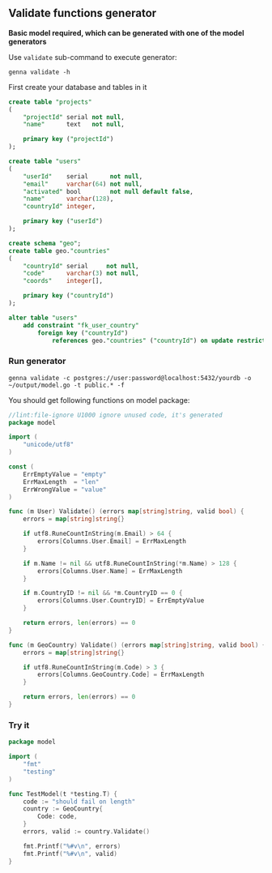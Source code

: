## Validate functions generator

**Basic model required, which can be generated with one of the model generators**

Use `validate` sub-command to execute generator:

`genna validate -h`

First create your database and tables in it

```sql
create table "projects"
(
    "projectId" serial not null,
    "name"      text   not null,

    primary key ("projectId")
);

create table "users"
(
    "userId"    serial      not null,
    "email"     varchar(64) not null,
    "activated" bool        not null default false,
    "name"      varchar(128),
    "countryId" integer,

    primary key ("userId")
);

create schema "geo";
create table geo."countries"
(
    "countryId" serial     not null,
    "code"      varchar(3) not null,
    "coords"    integer[],

    primary key ("countryId")
);

alter table "users"
    add constraint "fk_user_country"
        foreign key ("countryId")
            references geo."countries" ("countryId") on update restrict on delete restrict;
```

### Run generator

`genna validate -c postgres://user:password@localhost:5432/yourdb -o ~/output/model.go -t public.* -f`

You should get following functions on model package:

```go
//lint:file-ignore U1000 ignore unused code, it's generated
package model

import (
	"unicode/utf8"
)

const (
	ErrEmptyValue = "empty"
	ErrMaxLength  = "len"
	ErrWrongValue = "value"
)

func (m User) Validate() (errors map[string]string, valid bool) {
	errors = map[string]string{}

	if utf8.RuneCountInString(m.Email) > 64 {
		errors[Columns.User.Email] = ErrMaxLength
	}

	if m.Name != nil && utf8.RuneCountInString(*m.Name) > 128 {
		errors[Columns.User.Name] = ErrMaxLength
	}

	if m.CountryID != nil && *m.CountryID == 0 {
		errors[Columns.User.CountryID] = ErrEmptyValue
	}

	return errors, len(errors) == 0
}

func (m GeoCountry) Validate() (errors map[string]string, valid bool) {
	errors = map[string]string{}

	if utf8.RuneCountInString(m.Code) > 3 {
		errors[Columns.GeoCountry.Code] = ErrMaxLength
	}

	return errors, len(errors) == 0
}

```

### Try it

```go
package model

import (
	"fmt"
	"testing"
)

func TestModel(t *testing.T) {
    code := "should fail on length"
    country := GeoCountry{
    	Code: code,
    }
    errors, valid := country.Validate()

	fmt.Printf("%#v\n", errors)
	fmt.Printf("%#v\n", valid)
}

```
